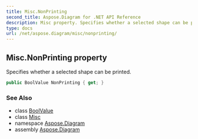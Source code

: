 ```yaml
---
title: Misc.NonPrinting
second_title: Aspose.Diagram for .NET API Reference
description: Misc property. Specifies whether a selected shape can be printed
type: docs
url: /net/aspose.diagram/misc/nonprinting/
---
```

## Misc.NonPrinting property

Specifies whether a selected shape can be printed.

```csharp
public BoolValue NonPrinting { get; }
```

### See Also

* class [BoolValue](../../boolvalue/)
* class [Misc](../)
* namespace [Aspose.Diagram](../../misc/)
* assembly [Aspose.Diagram](../../../)


